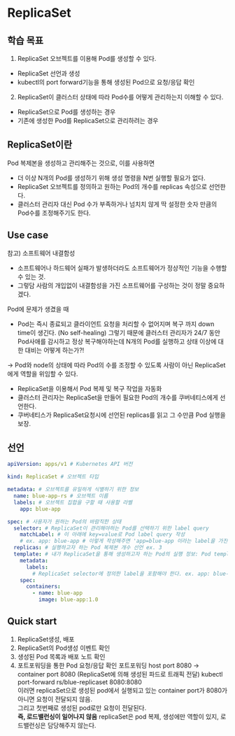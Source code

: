 # ReplicaSet

## 학습 목표

1. ReplicaSet 오브젝트를 이용해 Pod를 생성할 수 있다.

- ReplicaSet 선언과 생성
- kubectl의 port forward기능을 통해 생성된 Pod으로 요청/응답 확인

2. ReplicaSet이 클러스터 상태에 따라 Pod수를 어떻게 관리하는지 이해할 수 있다.

- ReplicaSet으로 Pod를 생성하는 경우
- 기존에 생성한 Pod를 ReplicaSet으로 관리하려는 경우

## ReplicaSet이란

Pod 복제본을 생성하고 관리해주는 것으로,
이를 사용하면

- 더 이상 N개의 Pod를 생성하기 위해 생성 명령을 N번 실행할 필요가 없다.
- ReplicaSet 오브젝트를 정의하고 원하는 Pod의 개수를 replicas 속성으로 선언한다.
- 클러스터 관리자 대신 Pod 수가 부족하거나 넘치치 않게 딱 설정한 숫자 만큼의 Pod수를 조정해주기도 한다.

## Use case

참고) 소프트웨어 내결함성

- 소프트웨어나 하드웨어 실패가 발생하더라도 소프트웨어가 정상적인 기능을 수행할 수 있는 것.
- 그렇담 사람의 개입없이 내결함성을 가진 소프트웨어를 구성하는 것이 정말 중요하겠다.

Pod에 문제가 생겼을 때

- Pod는 즉시 종료되고 클라이언트 요청을 처리할 수 없어지며 복구 까지 down time이 생긴다. (No self-healing)
  그렇기 때문에 클러스터 관리자가 24/7 동안 Pod사애를 감시하고 정상 복구해야하는데
  N개의 Pod를 실행하고 상태 이상에 대한 대비는 어떻게 하는가?!

-> Pod와 node의 상태에 따라 Pod의 수를 조정할 수 있도록 사람이 아닌 ReplicaSet에게 역할을 위임할 수 있다.

- ReplicaSet을 이용해서 Pod 복제 및 복구 작업을 자동화
- 클러스터 관리자는 ReplicaSet을 만들어 필요한 Pod의 개수를 쿠버네티스에게 선언한다.
- 쿠버네티스가 ReplicaSet요청시에 선언된 replicas를 읽고 그 수만큼 Pod 실행을 보장.

## 선언

```yaml
apiVersion: apps/v1 # Kubernetes API 버전

kind: ReplicaSet # 오브젝트 타입

metadata: # 오브젝트를 유일하게 식별하기 위한 정보
  name: blue-app-rs # 오브젝트 이름
  labels: # 오브젝트 집합을 구할 때 사용할 라벨
    app: blue-app

spec: # 사용자가 원하는 Pod의 바람직한 상태
  selector: # ReplicaSet이 관리해야하는 Pod를 선택하기 위한 label query
    matchLabel: # 이 아래에 key=value로 Pod label query 작성
    # ex. app: blue-app # 이렇게 작성해주면 'app=blue-app 이라는 label을 가진' 모든 Pod를 관리해준다.
  replicas: # 실행하고자 하는 Pod 복제본 개수 선언 ex. 3
  template: # 내가 ReplicaSet을 통해 생성하고자 하는 Pod의 실행 정보: Pod template와 동일 (metadata, spec, ....)
    metadata:
      labels:
        # ReplicaSet selector에 정의한 label을 포함해야 한다. ex. app: blue-app
    spec:
      containers:
        - name: blue-app
          image: blue-app:1.0
```

## Quick start

1. ReplicaSet생성, 배포
2. ReplicaSet의 Pod생성 이벤트 확인
3. 생성된 Pod 목록과 배포 노트 확인
4. 포트포워딩을 통한 Pod 요청/응답 확인
   포트포워딩 host port 8080 -> container port 8080 (ReplicaSet에 의해 생성된 파드로 트래픽 전달)
   kubectl port-forward rs/blue-replicaset 8080:8080  
   이러면 replicaSet으로 생성된 pod에서 실행되고 있는 container port가 8080가 아니면 요청이 전달되지 않음.  
   그리고 첫번째로 생성된 pod로만 요청이 전달된다.  
   **즉, 로드밸런싱이 일어나지 않음** replicaSet은 pod 복제, 생성에만 역할이 있지, 로드밸런싱은 담당해주지 않는다.
